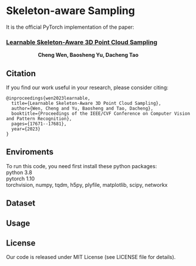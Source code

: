 # Skeleton-aware Sampling

It is the official PyTorch implementation of the paper:  
### [Learnable Skeleton-Aware 3D Point Cloud Sampling](https://openaccess.thecvf.com/content/CVPR2023/papers/Wen_Learnable_Skeleton-Aware_3D_Point_Cloud_Sampling_CVPR_2023_paper.pdf)  
&nbsp; &nbsp; &nbsp; &nbsp; &nbsp; &nbsp; &nbsp; &nbsp; &nbsp; &nbsp; &nbsp; **Cheng Wen, Baosheng Yu, Dacheng Tao**

## Citation
If you find our work useful in your research, please consider citing:
```
@inproceedings{wen2023learnable,
  title={Learnable Skeleton-Aware 3D Point Cloud Sampling},
  author={Wen, Cheng and Yu, Baosheng and Tao, Dacheng},
  booktitle={Proceedings of the IEEE/CVF Conference on Computer Vision and Pattern Recognition},
  pages={17671--17681},
  year={2023}
}
```


## Enviroments
To run this code, you need first install these python packages:  
python 3.8  
pytorch 1.10  
torchvision, numpy, tqdm, h5py, plyfile, matplotlib, scipy, networkx  

## Dataset

## Usage

## License
Our code is released under MIT License (see LICENSE file for details).
